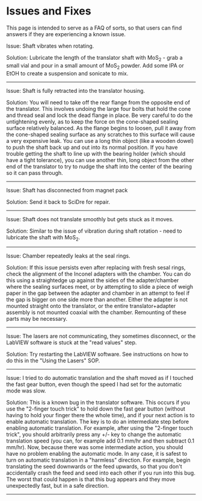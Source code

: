 # Issues and Fixes

This page is intended to serve as a FAQ of sorts, so that users can find answers if they are experiencing a known issue.

Issue: Shaft vibrates when rotating.

Solution: Lubricate the length of the translator shaft with MoS$_2$ - grab a small vial and pour in a small amount of MoS$_2$ powder. Add some IPA or EtOH to create a suspension and sonicate to mix.

---

Issue: Shaft is fully retracted into the translator housing.

Solution: You will need to take off the rear flange from the opposite end of the translator. This involves undoing the large four bolts that hold the cone and thread seal and lock the dead flange in place. Be very careful to do the untightening evenly, as to keep the force on the cone-shaped sealing surface relatively balanced. As the flange begins to loosen, pull it away from the cone-shaped sealing surface as any scratches to this surface will cause a very expensive leak. You can use a long thin object (like a wooden dowel) to push the shaft back up and out into its normal position. If you have trouble getting the shaft to line up with the bearing holder (which should have a tight tolerance), you can use another thin, long object from the other end of the translator to try to nudge the shaft into the center of the bearing so it can pass through.

---

Issue: Shaft has disconnected from magnet pack

Solution: Send it back to SciDre for repair.

---

Issue: Shaft does not translate smoothly but gets stuck as it moves.

Solution: Similar to the issue of vibration during shaft rotation - need to lubricate the shaft with MoS$_2$.

---

Issue: Chamber repeatedly leaks at the seal rings.

Solution: If this issue persists even after replacing with fresh sesal rings, check the alignment of the Inconel adapters with the chamber. You can do this using a straightedge up against the sides of the adapter/chamber where the sealing surfaces meet, or by attempting to slide a piece of weigh paper in the gap between the adapter and chamber in an attempt to feel if the gap is bigger on one side more than another. Either the adapter is not mounted straight onto the translator, or the entire translator+adapter assembly is not mounted coaxial with the chamber. Remounting of these parts may be necessary.

---

Issue: The lasers are not communicating, they sometimes disconnect, or the LabVIEW software is stuck at the "read values" step.

Solution: Try restarting the LabVIEW software. See instructions on how to do this in the "Using the Lasers" SOP.

---

Issue: I tried to do automatic translation and the shaft moved as if I touched the fast gear button, even though the speed I had set for the automatic mode was slow.

Solution: This is a known bug in the translator software. This occurs if you use the "2-finger touch trick" to hold down the fast gear button (without having to hold your finger there the whole time), and if your next action is to enable automatic translation. The key is to do an intermediate step before enabling automatic translation. For example, after using the "2-finger touch trick", you should arbitrarily press any +/- key to change the automatic translation speed (you can, for example add 0.1 mm/hr and then subtract 0.1 mm/hr). Now, because there was some intermediate action, you should have no problem enabling the automatic mode. In any case, it is safest to turn on automatic translation in a "harmless" direction. For example, begin translating the seed downwards or the feed upwards, so that you don't accidentally crash the feed and seed into each other if you run into this bug. The worst that could happen is that this bug appears and they move unexpectedly fast, but in a safe direction.

---
